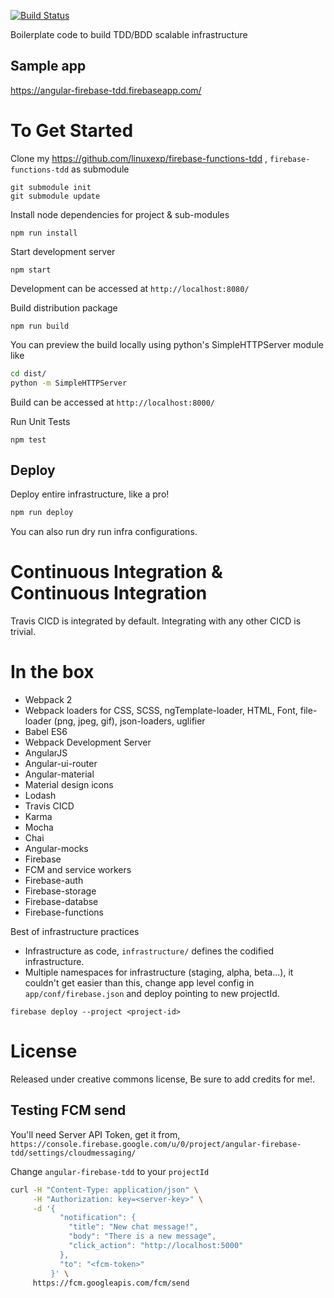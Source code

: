 [![Build Status](https://travis-ci.org/linuxexp/angular-firebase-tdd.svg?branch=master)](https://travis-ci.org/linuxexp/angular-firebase-tdd)

Boilerplate code to build TDD/BDD scalable infrastructure

## Sample app
https://angular-firebase-tdd.firebaseapp.com/

To Get Started
==

Clone my
https://github.com/linuxexp/firebase-functions-tdd
, `firebase-functions-tdd` as submodule

```
git submodule init
git submodule update
```

Install node dependencies for project & sub-modules 
```
npm run install
```

Start development server 
```
npm start
```

Development can be accessed at `http://localhost:8080/`

Build distribution package 
```
npm run build
```

You can preview the build locally using python's SimpleHTTPServer module like
```bash
cd dist/
python -m SimpleHTTPServer
```

Build can be accessed at `http://localhost:8000/`

Run Unit Tests
```
npm test

```

## Deploy 

Deploy entire infrastructure, like a pro!
```bash
npm run deploy
```

You can also run dry run infra configurations.

Continuous Integration & Continuous Integration
===
Travis CICD is integrated by default. Integrating with any other CICD is trivial.


In the box
===========
* Webpack 2
* Webpack loaders for CSS, SCSS, ngTemplate-loader, HTML, Font, file-loader (png, jpeg, gif), json-loaders, uglifier
* Babel ES6
* Webpack Development Server
* AngularJS
* Angular-ui-router
* Angular-material
* Material design icons
* Lodash
* Travis CICD
* Karma
* Mocha
* Chai
* Angular-mocks
* Firebase
* FCM and service workers
* Firebase-auth
* Firebase-storage
* Firebase-databse
* Firebase-functions

Best of infrastructure practices

* Infrastructure as code, `infrastructure/` defines the codified infrastructure.
* Multiple namespaces for infrastructure (staging, alpha, beta...), it couldn't get easier than this, 
change app level config in `app/conf/firebase.json` and deploy pointing to new projectId.

`firebase deploy --project <project-id>`


License
==
Released under creative commons license, Be sure to add credits for me!.


## Testing FCM send

You'll need Server API Token, get it from, `https://console.firebase.google.com/u/0/project/angular-firebase-tdd/settings/cloudmessaging/`

Change `angular-firebase-tdd` to your `projectId`

```bash
curl -H "Content-Type: application/json" \
     -H "Authorization: key=<server-key>" \
     -d '{
           "notification": {
             "title": "New chat message!",
             "body": "There is a new message",
             "click_action": "http://localhost:5000"
           },
           "to": "<fcm-token>"
         }' \
     https://fcm.googleapis.com/fcm/send
```
